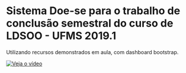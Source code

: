 # Sistema Doe-se para o trabalho de conclusão semestral do curso de LDSOO - UFMS 2019.1

Utilizando recursos demonstrados em aula, com dashboard bootstrap.

[![Veja o vídeo](https://asciinema.org/a/113463.png)](https://youtu.be/388TF6wgb54)
